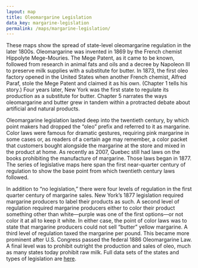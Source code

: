 ```yaml
---
layout: map
title: Oleomargarine Legislation
data_key: margarine-legislation
permalink: /maps/margarine-legislation/
---
```


These maps show the spread of state-level oleomargarine regulation
in the later 1800s. Oleomargarine was invented in 1869 by the French
chemist Hippolyte Mege-Mouries. The Mege Patent, as it came to be
known, followed from research in animal fats and oils and a decree
by Napoleon III to preserve milk supplies with a substitute for
butter. In 1873, the first oleo factory opened in the United States
when another French chemist, Alfred Paraf, stole the Mege Patent
and claimed it as his own. (Chapter 1 tells his story.) Four years
later, New York was the first state to regulate its production as
a substitute for butter. Chapter 5 narrates the ways oleomargarine
and butter grew in tandem within a protracted debate about artificial
and natural products.

Oleomargarine legislation lasted deep into the twentieth century,
by which point makers had dropped the “oleo” prefix and referred
to it as margarine. Color laws were famous for dramatic gestures,
requiring pink margarine in some cases or, as readers of a certain
age may remember, a color packet that customers bought alongside
the margarine at the store and mixed in the product at home. As
recently as 2007, Quebec still had laws on the books prohibiting
the manufacture of margarine. Those laws began in 1877. The
series of legislative maps here span the first near-quarter
century of regulation to show the base point from which twentieth
century laws followed.

In addition to “no legislation,” there were four levels of
regulation in the first quarter century of margarine sales.
New York’s 1877 legislation required margarine producers to label
their products as such. A second level of regulation required
margarine producers either to color their product something other
than white—purple was one of the first options—or not color it at
all to keep it white. In either case, the point of color laws was
to state that margarine producers could not sell “butter” yellow
margarine. A third level of regulation taxed the margarine per
pound. This became more prominent after U.S. Congress passed the
federal 1886 Oleomargarine Law. A final level was to prohibit
outright the production and sales of oleo, much as many states today
prohibit raw milk. Full data sets of the states and types of
legislation are [here](/notes).
